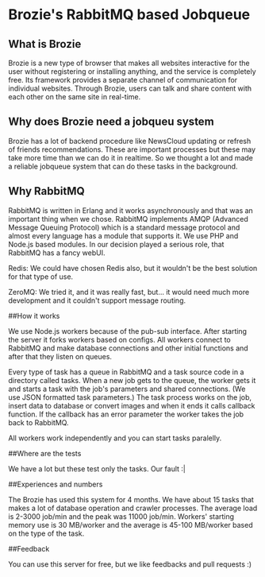 # Brozie's RabbitMQ based Jobqueue


## What is Brozie

Brozie is a new type of browser that makes all websites interactive for the user without registering or installing anything, and the service is completely free. Its framework provides a separate channel of communication for individual websites. Through Brozie, users can talk and share content with each other on the same site in real-time.


## Why does Brozie need a jobqueu system

Brozie has a lot of backend procedure like NewsCloud updating or refresh of friends recommendations. These are important processes but these may take more time than we can do it in realtime. So we thought a lot and made a reliable jobqueue system that can do these tasks in the background.


## Why RabbitMQ

RabbitMQ is written in Erlang and it works asynchronously and that was an important thing when we chose. RabbitMQ implements AMQP (Advanced Message Queuing Protocol) which is a standard message protocol and almost every language has a module that supports it. We use PHP and Node.js based modules. In our decision played a serious role, that RabbitMQ has a fancy webUI.

Redis: We could have chosen Redis also, but it wouldn't be the best solution for that type of use.

ZeroMQ: We tried it, and it was really fast, but... it would need much more development and it couldn't support message routing.


##How it works

We use Node.js workers because of the pub-sub interface. After starting the server it forks workers based on configs. All workers connect to RabbitMQ and make database connections and other initial functions and after that they listen on queues.

Every type of task has a queue in RabbitMQ and a task source code in a directory called tasks. When a new job gets to the queue, the worker gets it and starts a task with the job's parameters and shared connections. (We use JSON formatted task parameters.) The task process works on the job, insert data to database or convert images and when it ends it calls callback function. If the callback has an error parameter the worker takes the job back to RabbitMQ.

All workers work independently and you can start tasks paralelly.


##Where are the tests

We have a lot but these test only the tasks. Our fault :|


##Experiences and numbers

The Brozie has used this system for 4 months. We have about 15 tasks that makes a lot of database operation and crawler processes. The average load is 2-3000 job/min and the peak was 11000 job/min. Workers' starting memory use is 30 MB/worker and the average is 45-100 MB/worker based on the type of the task.


##Feedback

You can use this server for free, but we like feedbacks and pull requests :)